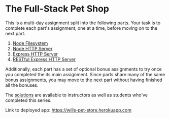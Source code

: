 # The Full-Stack Pet Shop

This is a multi-day assignment split into the following parts. Your task is to complete each part's assignment, one at a time, before moving on to the next part.

1. [Node Filesystem](1_fs.md)
1. [Node HTTP Server](2_http.md)
1. [Express HTTP Server](3_express.md)
1. [RESTful Express HTTP Server](4_rest.md)

Additionally, each part has a set of optional bonus assignments to try once you completed the its main assignment. Since parts share many of the same bonus assignments, you may move to the next part without having finished all the bonuses.

The [solutions](https://github.com/gSchool/fs-pet-shop-solutions) are available to instructors as well as students who've completed this series.

Link to deployed app: https://wills-pet-store.herokuapp.com
